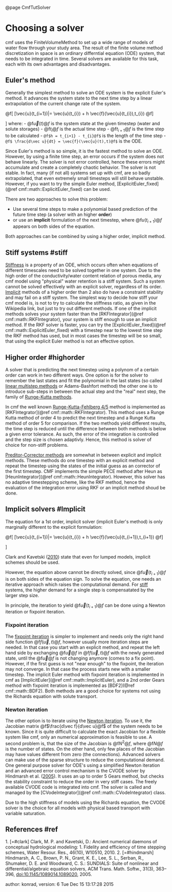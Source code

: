 @page CmfTutSolver

# Choosing a solver

cmf uses the FiniteVolumeMethod to set up a wide range of models of
water flow through your study area. The result of the finite volume
method discretization in space is an ordinary differntial equation (ODE)
system, that needs to be integrated in time. Several solvers are
available for this task, each with its own advantages and disadvantages.

## Euler's method

Generally the simplest method to solve an ODE system is the explicit
Euler's method. It advances the system state to the next time step by a
linear extrapolation of the current change rate of the system.


@f[
[\vec{u}(t_{i+1})|= \vec{u}(t_{i}) + h \vec{f}(\vec{u}(t_{i}),t_{i})
@f]

\] where: - @f$\vec{u}(t)@f$ is the system state at the given timestep
(water and solute storages) - @f$t_i@f$ is the actual time step -
@f$t_{i+1}@f$ is the time step to be calculated - `@f$h = t_{i+1} -
t_{i}@f$` is the length of the time step - `@f$ \frac{d\vec u}{dt} =
\vec{f}(\vec{u}(t),t)@f$` is the ODE.

Since Euler's method is so simple, it is the fastest method to solve an
ODE. However, by using a finite time step, an error occurs if the system
does not behave linearly. The solver is not error controlled, hence
these errors might accumulate and create a completely chaotic behavior.
The solver is not stable. In fact, many (if not all) systems set up with
cmf, are so badly extrapolated, that even extremely small timesteps will
still behave unstable. However, if you want to try the simple Euler
method, [ExplicitEuler_fixed](@ref cmf::math::ExplicitEuler_fixed)
can be used.

There are two approaches to solve this problem:

- Use several time steps to make a polynomial based prediction of the
  future time step (a solver with an higher **order**)
- or use an **implicit** formulation of the next timestep, 
  where @f$u(t_{i+1})@f$ appears on both sides of the equation.

Both approaches can be combined by using a higher order, implicit
method.

## Stiff systems \#stiff

[Stiffness](http://en.wikipedia.org/wiki/Stiff_equation) is a property
of an ODE, which occurs often when equations of different timescales
need to be solved together in one system. Due to the high order of the
conductivity/water content relation of porous media, any cmf model using
"physical" water retention is a stiff system. Such a system cannot be
solved effectively with an explicit solver, regardless of its order.
[Implicit](#Implicit) methods of a higher order than 2 also do have a
constraint stability and may fail on a stiff system. The simplest way to
decide how stiff your cmf model is, is not to try to calculate the
stiffness ratio, as given in the Wikipedia link, but just to try out
different methods. If one of the implicit methods solves your system
faster than the [RKFIntegrator](@ref cmf::math::RKFIntegrator), your
system is stiff enough to use an implicit method. If the RKF solver is
faster, you can try the
[ExplicitEuler_fixed](@ref cmf::math::ExplicitEuler_fixed) with a
timestep near to the lowest time step the RKF method has used, but in
most cases the timestep will be so small, that using the explicit Euler
method is not an effective option.

## Higher order \#highorder

A solver that is predicting the next timestep using a polynom of a
certain order can work in two different ways. One option is for the
solver to remember the last states and fit the polynomial in the last
states (so called [linear multistep methods](http://en.wikipedia.org/wiki/Linear_multistep_method) or
Adams-Bashfort method) the other one is to introduce sub-steps in
between the actual step and the "real" next step, the family of
[Runge-Kutta methods](http://en.wikipedia.org/wiki/Runge%E2%80%93Kutta_methods).

In cmf the well known
[Runge-Kutta-Fehlberg 4/5](http://en.wikipedia.org/wiki/Runge%E2%80%93Kutta%E2%80%93Fehlberg_method)
method is implemented as
[RKFIntegrator](@ref cmf::math::RKFIntegrator). This method uses a
Runge Kutta method of order 4 to predict the next timestep and a Runge
Kutta method of order 5 for comparison. If the two methods yield
different results, the time step is reduced until the difference between
both methods is below a given error tolerance. As such, the error of the
integration is controlled and the step size is chosen adaptivly. Hence,
this method is solver of choice for non-stiff problems.

[Preditor-Corrector
methods](http://en.wikipedia.org/wiki/Predictor%E2%80%93corrector_method)
are somewhat in between explicit and implicit methods. These methods do
one timestep with an explicit method and repeat the timestep using the
states of the initial guess as an corrector of the first timestep. CMF
implements the simple PECE method after Heun as
[HeunIntegrator](@ref cmf::math::HeunIntegrator). However, this solver
has no adaptive timestepping scheme, like the RKF method, hence the
evaluation of the integration error using RKF or an implicit method
shoud be done.

## Implicit solvers \#Implicit

The equation for a 1st order, implicit solver (implicit Euler's method)
is only marginally different to the explicit formulation:


@f[
[\vec{u}(t_{i+1})|= \vec{u}(t_{i}) + h \vec{f}(\vec{u}(t_{i+1}),t_{i+1})
@f]

\]

Clark and Kavetski ([2010](#clark)) state that even for lumped models,
implicit schemes should be used.

However, the equation above cannot be directly solved, since
@f$\vec{u}(t_{i+1})@f$ is on both sides of the equation sign. To solve
the equation, one needs an iterative approach which raises the
computational demand. For [stiff](#stiff) systems, the higher demand for
a single step is compensatated by the larger step size.

In principle, the iteration to yield @f$\vec{u}(t_{i+1})@f$ can be
done using a Newton iteration or fixpoint iteration.

### Fixpoint iteration

The [fixpoint iteration](http://en.wikipedia.org/wiki/Fixpoint) is
simpler to implement and needs only the right hand side function
@f$f(\vec u,t)@f$, however usually more iteration steps are needed. In
that case you start with an explicit method, and repeat the left hand
side by exchanging @f$\vec u@f$ in @f$f(\vec u,t)@f$ with the newly
generated state, until the @f$\vec u@f$ is not changing anymore (comes
to a fix point). However, if the first guess is not "near enough" to the
fixpoint, the iteration may not converge. In that case the process
starts new with a smaller timestep. The implicit Euler method with
fixpoint iteration is implemented in cmf as
[ImplicitEuler](@ref cmf::math::ImplicitEuler), and a 2nd order Gears
method with fixpoint iteration is implemented as
[BDF2](@ref cmf::math::BDF2). Both methods are a good choice for
systems not using the Richards equation with solute transport.

### Newton iteration

The other option is to iterate using the [Newton
iteration](http://en.wikipedia.org/wiki/Newton%27s_method). To use it,
the Jacobian matrix @f$\frac{d\vec f}{d\vec u}@f$ of the system needs
to be known. Since it is quite difficult to calculate the exact Jacobian
for a flexible system like cmf, only an numerical approximation is
feasible to use. A second problem is, that the size of the Jacobian is
@f$N^2@f$, where @f$N@f$ is the number of states. On the other hand,
only few places of the Jacobian may have values different from zero (the
connections). Advanced solvers can make use of the sparse structure to
reduce the computational demand. One general purpose solver for ODE's
using a simplified Newton iteration and an advanced error control
mechanism is the CVODE solver by Hindmarsh et al. ([2005](#hindmarsh)).
It uses an up to order 5 Gears method, but checks the stability
constraint to reduce the order in very stiff cases. The freely available
CVODE code is integrated into cmf. The solver is called and managed by
the [CVodeIntegrator](@ref cmf::math::CVodeIntegrator) class.

Due to the high stiffness of models using the Richards equation, the
CVODE solver is the choice for all models with physical based transport
with variable saturation.

## References \#ref

1\. \[=\#clark\] Clark, M. P. and Kavetski, D.: Ancient numerical
daemons of conceptual hydrological modeling: 1. Fidelity and efficiency
of time stepping schemes, Water Resour. Res., 46(10), W10510, 2010. 2.
\[=\#hindmarsh\] Hindmarsh, A. C., Brown, P. N., Grant, K. E., Lee, S.
L., Serban, R., Shumaker, D. E. and Woodward, C. S.: SUNDIALS: Suite of
nonlinear and differential/algebraic equation solvers, ACM Trans. Math.
Softw., 31(3), 363–396, <doi:10.1145/1089014.1089020>, 2005.

author: konrad, version: 6 Tue Dec 15 13:17:28 2015
